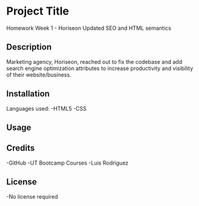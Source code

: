 # Project Title
Homework Week 1 - Horiseon Updated SEO and HTML semantics

## Description 
Marketing agency, Horiseon, reached out to fix the codebase and add search engine optimization attributes to increase productivity and visibility of their website/business.



## Installation

Languages used: 
-HTML5
-CSS


## Usage 




## Credits

-GitHub
-UT Bootcamp Courses
-Luis Rodriguez


## License

-No  license required

